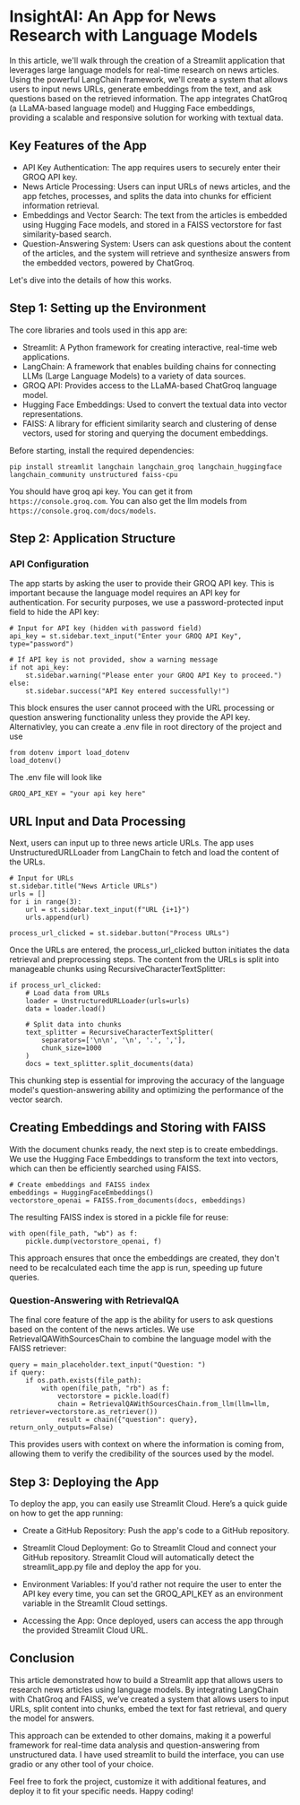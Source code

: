 # InsightAI: An App for News Research with Language Models
In this article, we'll walk through the creation of a Streamlit application that leverages large language models for real-time research on news articles. Using the powerful LangChain framework, we'll create a system that allows users to input news URLs, generate embeddings from the text, and ask questions based on the retrieved information. The app integrates ChatGroq (a LLaMA-based language model) and Hugging Face embeddings, providing a scalable and responsive solution for working with textual data.

## Key Features of the App

- API Key Authentication: The app requires users to securely enter their GROQ API key.
- News Article Processing: Users can input URLs of news articles, and the app fetches, processes, and   splits the data into chunks for efficient information retrieval.
- Embeddings and Vector Search: The text from the articles is embedded using Hugging Face models, and stored in a FAISS vectorstore for fast similarity-based search.
- Question-Answering System: Users can ask questions about the content of the articles, and the system will retrieve and synthesize answers from the embedded vectors, powered by ChatGroq.

Let's dive into the details of how this works.

## Step 1: Setting up the Environment

The core libraries and tools used in this app are:

-   Streamlit: A Python framework for creating interactive, real-time web applications.
-   LangChain: A framework that enables building chains for connecting LLMs (Large Language Models) to a variety of data sources.
-   GROQ API: Provides access to the LLaMA-based ChatGroq language model.
-   Hugging Face Embeddings: Used to convert the textual data into vector representations.
-   FAISS: A library for efficient similarity search and clustering of dense vectors, used for storing and querying the document embeddings.

Before starting, install the required dependencies:
```
pip install streamlit langchain langchain_groq langchain_huggingface langchain_community unstructured faiss-cpu
```
You should have groq api key. You can get it from `https://console.groq.com`. You can also get the llm models from `https://console.groq.com/docs/models`.

## Step 2: Application Structure
### API Configuration

The app starts by asking the user to provide their GROQ API key. This is important because the language model requires an API key for authentication. For security purposes, we use a password-protected input field to hide the API key:

```
# Input for API key (hidden with password field)
api_key = st.sidebar.text_input("Enter your GROQ API Key", type="password")

# If API key is not provided, show a warning message
if not api_key:
    st.sidebar.warning("Please enter your GROQ API Key to proceed.")
else:
    st.sidebar.success("API Key entered successfully!")
```
This block ensures the user cannot proceed with the URL processing or question answering functionality unless they provide the API key. Alternativley, you can create a .env file in root directory of the project and use
```
from dotenv import load_dotenv
load_dotenv()
```
The .env file will look like
```
GROQ_API_KEY = "your api key here"
```
## URL Input and Data Processing

Next, users can input up to three news article URLs. The app uses UnstructuredURLLoader from LangChain to fetch and load the content of the URLs.
```
# Input for URLs
st.sidebar.title("News Article URLs")
urls = []
for i in range(3):
    url = st.sidebar.text_input(f"URL {i+1}")
    urls.append(url)

process_url_clicked = st.sidebar.button("Process URLs")
```
Once the URLs are entered, the process_url_clicked button initiates the data retrieval and preprocessing steps. The content from the URLs is split into manageable chunks using RecursiveCharacterTextSplitter:
```
if process_url_clicked:
    # Load data from URLs
    loader = UnstructuredURLLoader(urls=urls)
    data = loader.load()

    # Split data into chunks
    text_splitter = RecursiveCharacterTextSplitter(
        separators=['\n\n', '\n', '.', ','],
        chunk_size=1000
    )
    docs = text_splitter.split_documents(data)
```
This chunking step is essential for improving the accuracy of the language model's question-answering ability and optimizing the performance of the vector search.

## Creating Embeddings and Storing with FAISS

With the document chunks ready, the next step is to create embeddings. We use the Hugging Face Embeddings to transform the text into vectors, which can then be efficiently searched using FAISS.
```
# Create embeddings and FAISS index
embeddings = HuggingFaceEmbeddings()
vectorstore_openai = FAISS.from_documents(docs, embeddings)
```
The resulting FAISS index is stored in a pickle file for reuse:
```
with open(file_path, "wb") as f:
    pickle.dump(vectorstore_openai, f)
```
This approach ensures that once the embeddings are created, they don't need to be recalculated each time the app is run, speeding up future queries.

### Question-Answering with RetrievalQA

The final core feature of the app is the ability for users to ask questions based on the content of the news articles. We use RetrievalQAWithSourcesChain to combine the language model with the FAISS retriever:
```
query = main_placeholder.text_input("Question: ")
if query:
    if os.path.exists(file_path):
        with open(file_path, "rb") as f:
            vectorstore = pickle.load(f)
            chain = RetrievalQAWithSourcesChain.from_llm(llm=llm, retriever=vectorstore.as_retriever())
            result = chain({"question": query}, return_only_outputs=False)
```
This provides users with context on where the information is coming from, allowing them to verify the credibility of the sources used by the model.

## Step 3: Deploying the App

To deploy the app, you can easily use Streamlit Cloud. Here’s a quick guide on how to get the app running:

-   Create a GitHub Repository: Push the app's code to a GitHub repository.

-   Streamlit Cloud Deployment: Go to Streamlit Cloud and connect your GitHub repository. Streamlit Cloud will automatically detect the streamlit_app.py file and deploy the app for you.

-   Environment Variables: If you'd rather not require the user to enter the API key every time, you can set the GROQ_API_KEY as an environment variable in the Streamlit Cloud settings.

-   Accessing the App: Once deployed, users can access the app through the provided Streamlit Cloud URL.

## Conclusion

This article demonstrated how to build a Streamlit app that allows users to research news articles using language models. By integrating LangChain with ChatGroq and FAISS, we’ve created a system that allows users to input URLs, split content into chunks, embed the text for fast retrieval, and query the model for answers.

This approach can be extended to other domains, making it a powerful framework for real-time data analysis and question-answering from unstructured data. I have used streamlit to build the interface, you can use gradio or any other tool of your choice.

Feel free to fork the project, customize it with additional features, and deploy it to fit your specific needs. Happy coding!